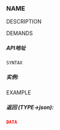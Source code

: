 ### NAME

DESCRIPTION

DEMANDS

##### API地址

`SYNTAX`

##### 实例:

EXAMPLE

##### 返回 (TYPE->json):

```json
DATA
```

